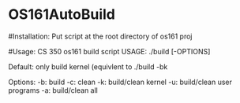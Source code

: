 # OS161AutoBuild

#Installation:
Put script at the root directory of os161 proj

#Usage:
CS 350 os161 build script
USAGE: ./build <assignment suffix> [-OPTIONS]

Default: only build kernel (equivlent to ./build <assignment suffix> -bk

Options:
  -b: build
  -c: clean
  -k: build/clean kernel
  -u: build/clean user programs
  -a: build/clean all
